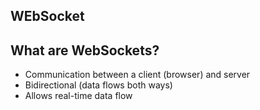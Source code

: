 ## WEbSocket

## What are WebSockets?
* Communication between a client (browser) and server
* Bidirectional (data flows both ways)
* Allows real-time data flow

